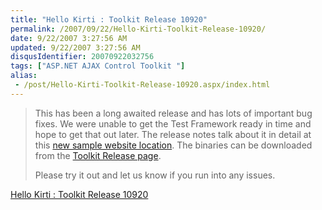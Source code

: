 ```yaml
---
title: "Hello Kirti : Toolkit Release 10920"
permalink: /2007/09/22/Hello-Kirti-Toolkit-Release-10920/
date: 9/22/2007 3:27:56 AM
updated: 9/22/2007 3:27:56 AM
disqusIdentifier: 20070922032756
tags: ["ASP.NET AJAX Control Toolkit "]
alias:
 - /post/Hello-Kirti-Toolkit-Release-10920.aspx/index.html
---
```

> This has been a long awaited release and has lots of important bug fixes. We were unable to get the Test Framework ready in time and hope to get that out later. The release notes talk about it in detail at this [new sample website location](http://asp.net/ajax/ajaxcontroltoolkit/samples). The binaries can be downloaded from the [Toolkit Release page](http://www.codeplex.com/AtlasControlToolkit/Release/ProjectReleases.aspx?ReleaseId=4941).
> 
> Please try it out and let us know if you run into any issues.
<!-- more -->

[Hello Kirti : Toolkit Release 10920](http://blogs.technet.com/kirtid/archive/2007/09/21/toolkit-release-10920.aspx)
